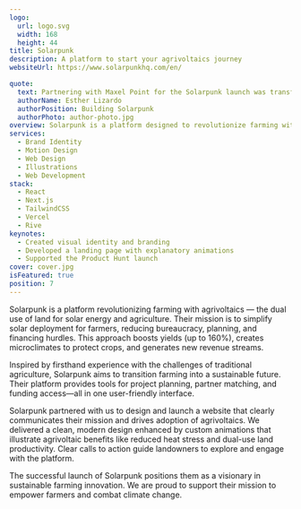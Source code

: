 ```yaml
---
logo:
  url: logo.svg
  width: 168
  height: 44
title: Solarpunk
description: A platform to start your agrivoltaics journey
websiteUrl: https://www.solarpunkhq.com/en/

quote:
  text: Partnering with Maxel Point for the Solarpunk launch was transformative. Their team brought expertise, creativity, and an impressive attention to detail to every phase. They truly understood our vision, iterated thoughtfully, and delivered a result that embodies Solarpunk's mission and values. The final website exceeded our expectations—a fantastic experience from start to finish!
  authorName: Esther Lizardo
  authorPosition: Building Solarpunk
  authorPhoto: author-photo.jpg
overview: Solarpunk is a platform designed to revolutionize farming with agrivoltaics—the dual use of land for solar energy and agriculture. By simplifying the deployment of solar projects, Solarpunk helps farmers increase yields, generate additional income, and combat climate change.
services:
  - Brand Identity
  - Motion Design
  - Web Design
  - Illustrations
  - Web Development
stack:
  - React
  - Next.js
  - TailwindCSS
  - Vercel
  - Rive
keynotes:
  - Created visual identity and branding
  - Developed a landing page with explanatory animations
  - Supported the Product Hunt launch
cover: cover.jpg
isFeatured: true
position: 7
---
```


Solarpunk is a platform revolutionizing farming with agrivoltaics — the dual use of land for solar energy and agriculture. Their mission is to simplify solar deployment for farmers, reducing bureaucracy, planning, and financing hurdles. This approach boosts yields (up to 160%), creates microclimates to protect crops, and generates new revenue streams.

Inspired by firsthand experience with the challenges of traditional agriculture, Solarpunk aims to transition farming into a sustainable future. Their platform provides tools for project planning, partner matching, and funding access—all in one user-friendly interface.

Solarpunk partnered with us to design and launch a website that clearly communicates their mission and drives adoption of agrivoltaics. We delivered a clean, modern design enhanced by custom animations that illustrate agrivoltaic benefits like reduced heat stress and dual-use land productivity. Clear calls to action guide landowners to explore and engage with the platform.

The successful launch of Solarpunk positions them as a visionary in sustainable farming innovation. We are proud to support their mission to empower farmers and combat climate change.
